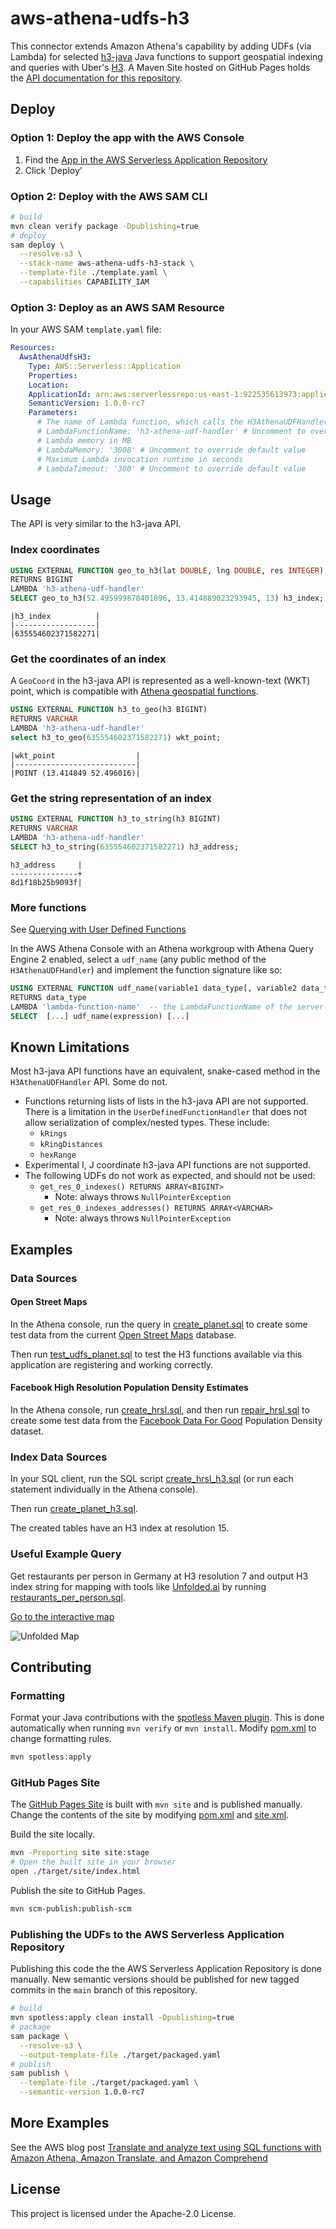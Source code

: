 # aws-athena-udfs-h3

This connector extends Amazon Athena's capability by adding UDFs (via Lambda) for selected [h3-java](https://github.com/uber/h3-java) Java functions to support geospatial indexing and queries with Uber's [H3](https://h3geo.org/). A Maven Site hosted on GitHub Pages holds the [API documentation for this repository](https://daniel-cortez-stevenson.github.io/aws-athena-udfs-h3/).

## Deploy

### Option 1: Deploy the app with the AWS Console

1. Find the [App in the AWS Serverless Application Repository](https://console.aws.amazon.com/lambda/home?region=us-east-1#/create/app?applicationId=arn:aws:serverlessrepo:us-east-1:922535613973:applications/aws-athena-udfs-h3)
2. Click 'Deploy'

### Option 2: Deploy with the AWS SAM CLI

```bash
# build
mvn clean verify package -Dpublishing=true
# deploy
sam deploy \
  --resolve-s3 \
  --stack-name aws-athena-udfs-h3-stack \
  --template-file ./template.yaml \
  --capabilities CAPABILITY_IAM
```

### Option 3: Deploy as an AWS SAM Resource

In your AWS SAM `template.yaml` file:

```yaml
Resources:
  AwsAthenaUdfsH3:
    Type: AWS::Serverless::Application
    Properties:
    Location:
    ApplicationId: arn:aws:serverlessrepo:us-east-1:922535613973:applications/aws-athena-udfs-h3
    SemanticVersion: 1.0.0-rc7
    Parameters:
      # The name of Lambda function, which calls the H3AthenaUDFHandler
      # LambdaFunctionName: 'h3-athena-udf-handler' # Uncomment to override default value
      # Lambda memory in MB
      # LambdaMemory: '3008' # Uncomment to override default value
      # Maximum Lambda invocation runtime in seconds
      # LambdaTimeout: '300' # Uncomment to override default value
```

## Usage

The API is very similar to the h3-java API.

### Index coordinates

```sql
USING EXTERNAL FUNCTION geo_to_h3(lat DOUBLE, lng DOUBLE, res INTEGER)
RETURNS BIGINT
LAMBDA 'h3-athena-udf-handler'
SELECT geo_to_h3(52.495999878401896, 13.414889023293945, 13) h3_index;
```

```text
|h3_index          |
|------------------|
|635554602371582271|
```

### Get the coordinates of an index

A `GeoCoord` in the h3-java API is represented as a well-known-text (WKT) point, which is compatible with [Athena geospatial functions](https://docs.aws.amazon.com/athena/latest/ug/geospatial-functions-list-v2.html).

```sql
USING EXTERNAL FUNCTION h3_to_geo(h3 BIGINT)
RETURNS VARCHAR
LAMBDA 'h3-athena-udf-handler'
select h3_to_geo(635554602371582271) wkt_point;
```

```text
|wkt_point                  |
|---------------------------|
|POINT (13.414849 52.496016)|
```

### Get the string representation of an index

```sql
USING EXTERNAL FUNCTION h3_to_string(h3 BIGINT)
RETURNS VARCHAR
LAMBDA 'h3-athena-udf-handler'
SELECT h3_to_string(635554602371582271) h3_address;
```

```text
h3_address     |
---------------+
8d1f18b25b9093f|
```

### More functions

See [Querying with User Defined Functions](https://docs.aws.amazon.com/athena/latest/ug/querying-udf.html)

In the AWS Athena Console with an Athena workgroup with Athena Query Engine 2 enabled, select a `udf_name` (any public method of the `H3AthenaUDFHandler`) and implement the function signature like so:

```sql
USING EXTERNAL FUNCTION udf_name(variable1 data_type[, variable2 data_type][,...])
RETURNS data_type
LAMBDA 'lambda-function-name'  -- the LambdaFunctionName of the serverless app.
SELECT  [...] udf_name(expression) [...]
```

## Known Limitations

Most h3-java API functions have an equivalent, snake-cased method in the `H3AthenaUDFHandler` API. Some do not.

- Functions returning lists of lists in the h3-java API are not supported. There is a limitation in the `UserDefinedFunctionHandler` that does not allow serialization of complex/nested types. These include:
  - `kRings`
  - `kRingDistances`
  - `hexRange`
- Experimental I, J coordinate h3-java API functions are not supported.
- The following UDFs do not work as expected, and should not be used:
  - `get_res_0_indexes() RETURNS ARRAY<BIGINT>`
    - Note: always throws `NullPointerException`
  - `get_res_0_indexes_addresses() RETURNS ARRAY<VARCHAR>`
    - Note: always throws `NullPointerException`

## Examples

### Data Sources

#### Open Street Maps

In the Athena console, run the query in [create_planet.sql](./src/main/resources/sql/create_planet.sql) to create some test data from the current [Open Street Maps](https://registry.opendata.aws/osm/) database.

Then run [test_udfs_planet.sql](./src/main/resources/sql/test_udfs_planet.sql) to test the H3 functions available via this application are registering and working correctly.

#### Facebook High Resolution Population Density Estimates

In the Athena console, run [create_hrsl.sql](./src/main/resources/sql/create_hrsl.sql), and then run [repair_hrsl.sql](./src/main/resources/sql/repair_hrsl.sql) to create some test data from the [Facebook Data For Good](https://dataforgood.fb.com/tools/population-density-maps/) Population Density dataset.

### Index Data Sources

In your SQL client, run the SQL script [create_hrsl_h3.sql](./src/main/resources/sql/create_hrsl_h3.sql) (or run each statement individually in the Athena console).

Then run [create_planet_h3.sql](./src/main/resources/sql/create_planet_h3.sql).

The created tables have an H3 index at resolution 15.

### Useful Example Query

Get restaurants per person in Germany at H3 resolution 7 and output H3 index string for mapping with tools like [Unfolded.ai](https://www.unfolded.ai) by running [restaurants_per_person.sql](./src/main/resources/sql/restaurants_per_person.sql).

[Go to the interactive map](https://studio.unfolded.ai/public/262d3af7-0857-4cb7-b134-f894558f9657/embed)

![Unfolded Map](./unfolded.png)

## Contributing

### Formatting

Format your Java contributions with the [spotless Maven plugin](https://github.com/diffplug/spotless/blob/main/plugin-maven/README.md). This is done automatically when running `mvn verify` or `mvn install`. Modify [pom.xml](./pom.xml) to change formatting rules.

```bash
mvn spotless:apply
```

### GitHub Pages Site

The [GitHub Pages Site](https://daniel-cortez-stevenson.github.io/aws-athena-udfs-h3/) is built with `mvn site` and is published manually. Change the contents of the site by modifying [pom.xml](./pom.xml) and [site.xml](site.xml).

Build the site locally.

```bash
mvn -Preporting site site:stage
# Open the built site in your browser
open ./target/site/index.html
```

Publish the site to GitHub Pages.

```bash
mvn scm-publish:publish-scm
```

### Publishing the UDFs to the AWS Serverless Application Repository

Publishing this code the the AWS Serverless Application Repository is done manually. New semantic versions should be published for new tagged commits in the `main` branch of this repository.

```bash
# build
mvn spotless:apply clean install -Dpublishing=true
# package
sam package \
  --resolve-s3 \
  --output-template-file ./target/packaged.yaml
# publish
sam publish \
  --template-file ./target/packaged.yaml \
  --semantic-version 1.0.0-rc7
```

## More Examples

See the AWS blog post [Translate and analyze text using SQL functions with Amazon Athena, Amazon Translate, and Amazon Comprehend](https://aws.amazon.com/blogs/machine-learning/translate-and-analyze-text-using-sql-functions-with-amazon-athena-amazon-translate-and-amazon-comprehend/)

## License

This project is licensed under the Apache-2.0 License.
